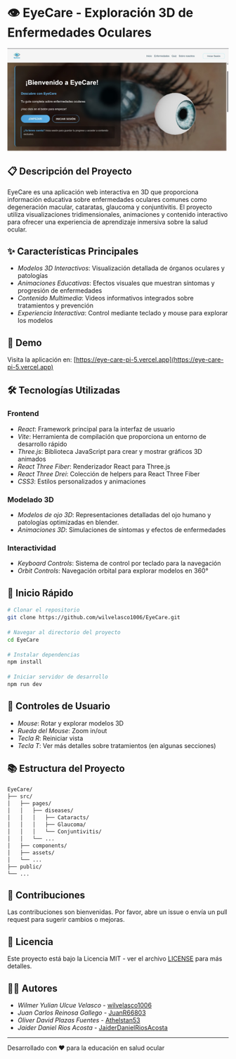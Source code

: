 # 👁 EyeCare - Exploración 3D de Enfermedades Oculares

![EyeCare Banner](public/images/eyecareimg.jpg)

## 📋 Descripción del Proyecto

EyeCare es una aplicación web interactiva en 3D que proporciona información educativa sobre enfermedades oculares comunes como degeneración macular, cataratas, glaucoma y conjuntivitis. El proyecto utiliza visualizaciones tridimensionales, animaciones y contenido interactivo para ofrecer una experiencia de aprendizaje inmersiva sobre la salud ocular.

## ✨ Características Principales

- *Modelos 3D Interactivos*: Visualización detallada de órganos oculares y patologías
- *Animaciones Educativas*: Efectos visuales que muestran síntomas y progresión de enfermedades
- *Contenido Multimedia*: Videos informativos integrados sobre tratamientos y prevención
- *Experiencia Interactiva*: Control mediante teclado y mouse para explorar los modelos


## 🚀 Demo

Visita la aplicación en: [https://eye-care-pi-5.vercel.app](https://eye-care-pi-5.vercel.app)

## 🛠 Tecnologías Utilizadas

### Frontend
- *React*: Framework principal para la interfaz de usuario
- *Vite*: Herramienta de compilación que proporciona un entorno de desarrollo rápido
- *Three.js*: Biblioteca JavaScript para crear y mostrar gráficos 3D animados
- *React Three Fiber*: Renderizador React para Three.js
- *React Three Drei*: Colección de helpers para React Three Fiber
- *CSS3*: Estilos personalizados y animaciones

### Modelado 3D
- *Modelos de ojo 3D*: Representaciones detalladas del ojo humano y patologías optimizadas en blender.
- *Animaciones 3D*: Simulaciones de síntomas y efectos de enfermedades

### Interactividad
- *Keyboard Controls*: Sistema de control por teclado para la navegación
- *Orbit Controls*: Navegación orbital para explorar modelos en 360°



## 🏁 Inicio Rápido

```bash 
# Clonar el repositorio
git clone https://github.com/wilvelasco1006/EyeCare.git

# Navegar al directorio del proyecto
cd EyeCare

# Instalar dependencias
npm install

# Iniciar servidor de desarrollo
npm run dev
```

## 📱 Controles de Usuario

- *Mouse*: Rotar y explorar modelos 3D
- *Rueda del Mouse*: Zoom in/out
- *Tecla R*: Reiniciar vista
- *Tecla T*: Ver más detalles sobre tratamientos (en algunas secciones)

## 📚 Estructura del Proyecto

```
EyeCare/
├── src/
│   ├── pages/
│   │   ├── diseases/
│   │   │   ├── Cataracts/
│   │   │   ├── Glaucoma/
│   │   │   └── Conjuntivitis/
│   │   └── ...
│   ├── components/
│   ├── assets/
│   └── ...
├── public/
└── ...
```


## 🤝 Contribuciones

Las contribuciones son bienvenidas. Por favor, abre un issue o envía un pull request para sugerir cambios o mejoras.

## 📝 Licencia

Este proyecto está bajo la Licencia MIT - ver el archivo [LICENSE](LICENSE) para más detalles.

## 👨‍💻 Autores 

- *Wilmer Yulian Ulcue Velasco* - [wilvelasco1006](https://github.com/wilvelasco1006)
- *Juan Carlos Reinosa Gallego* - [JuanR66803](https://github.com/JuanR66803)
- *Oliver David Plazas Fuentes* - [Athelstan53](https://github.com/Athelstan53)
- *Jaider Daniel Rios Acosta* - [JaiderDanielRiosAcosta](https://github.com/JaiderDanielRiosAcosta)

---

Desarrollado con ❤ para la educación en salud ocular
